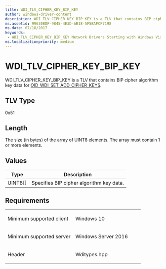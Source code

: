 ```yaml
---
title: WDI_TLV_CIPHER_KEY_BIP_KEY
author: windows-driver-content
description: WDI_TLV_CIPHER_KEY_BIP_KEY is a TLV that contains BIP cipher algorithm key data for OID_WDI_SET_ADD_CIPHER_KEYS.
ms.assetid: 99630BDF-9845-4E3D-AB18-5F5BAFCF7198
ms.date: 07/18/2017
keywords:
 - WDI_TLV_CIPHER_KEY_BIP_KEY Network Drivers Starting with Windows Vista
ms.localizationpriority: medium
---
```


# WDI\_TLV\_CIPHER\_KEY\_BIP\_KEY


WDI\_TLV\_CIPHER\_KEY\_BIP\_KEY is a TLV that contains BIP cipher algorithm key data for [OID\_WDI\_SET\_ADD\_CIPHER\_KEYS](https://msdn.microsoft.com/library/windows/hardware/dn925855).

## TLV Type


0x51

## Length


The size (in bytes) of the array of UINT8 elements. The array must contain 1 or more elements.

## Values


| Type      | Description                              |
|-----------|------------------------------------------|
| UINT8\[\] | Specifies BIP cipher algorithm key data. |

 

Requirements
------------

<table>
<colgroup>
<col width="50%" />
<col width="50%" />
</colgroup>
<tbody>
<tr class="odd">
<td><p>Minimum supported client</p></td>
<td><p>Windows 10</p></td>
</tr>
<tr class="even">
<td><p>Minimum supported server</p></td>
<td><p>Windows Server 2016</p></td>
</tr>
<tr class="odd">
<td><p>Header</p></td>
<td>Wditypes.hpp</td>
</tr>
</tbody>
</table>

 

 




